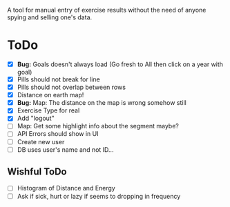 A tool for manual entry of exercise results without the need of anyone spying and selling one's data.

# ToDo

- [x] **Bug:** Goals doesn't always load (Go fresh to All then click on a year with goal)
- [x] Pills should not break for line
- [x] Pills should not overlap between rows
- [x] Distance on earth map!
- [x] **Bug:** Map: The distance on the map is wrong somehow still
- [x] Exercise Type for real
- [x] Add "logout"
- [ ] Map: Get some highlight info about the segment maybe?
- [ ] API Errors should show in UI
- [ ] Create new user
- [ ] DB uses user's name and not ID...

## Wishful ToDo

- [ ] Histogram of Distance and Energy
- [ ] Ask if sick, hurt or lazy if seems to dropping in frequency
